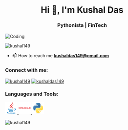 <h1 align="center">Hi 👋, I'm Kushal Das</h1>
<h3 align="center">Pythonista | FinTech</h3>

<img align="center" alt="Coding" width="600" src="https://drive.google.com/file/d/1T0R3xRE_C_lh2jf_I8eHnDDt9CVK6aW8/view?usp=drive_link">

<p align="left"> <img src="https://komarev.com/ghpvc/?username=kushal149&label=Profile%20views&color=0e75b6&style=flat" alt="kushal149" /> </p>

- 📫 How to reach me **kushaldas149@gmail.com**

<h3 align="left">Connect with me:</h3>
<p align="left">
<a href="https://linkedin.com/in/kushal149" target="blank"><img align="center" src="https://raw.githubusercontent.com/rahuldkjain/github-profile-readme-generator/master/src/images/icons/Social/linked-in-alt.svg" alt="kushal149" height="30" width="40" /></a>
<a href="https://www.codechef.com/users/kushaldas149" target="blank"><img align="center" src="https://cdn.jsdelivr.net/npm/simple-icons@3.1.0/icons/codechef.svg" alt="kushaldas149" height="30" width="40" /></a>
</p>

<h3 align="left">Languages and Tools:</h3>
<p align="left"> <a href="https://www.java.com" target="_blank" rel="noreferrer"> <img src="https://raw.githubusercontent.com/devicons/devicon/master/icons/java/java-original.svg" alt="java" width="40" height="40"/> </a> <a href="https://www.oracle.com/" target="_blank" rel="noreferrer"> <img src="https://raw.githubusercontent.com/devicons/devicon/master/icons/oracle/oracle-original.svg" alt="oracle" width="40" height="40"/> </a> <a href="https://www.python.org" target="_blank" rel="noreferrer"> <img src="https://raw.githubusercontent.com/devicons/devicon/master/icons/python/python-original.svg" alt="python" width="40" height="40"/> </a> </p>

<p><img align="center" src="https://github-readme-stats.vercel.app/api/top-langs?username=kushal149&show_icons=true&locale=en&layout=compact" alt="kushal149" /></p>
